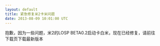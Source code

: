 ```yaml
---
layout: default
title: 紧急修复米2卡米问题
date: 2013-08-09 10:01:00 UTC
---
```

抱歉，因为一些问题，米2的LOSP BETA0.2启动卡白米，现在已经修复，请前往下载页下载最新版本
<!--more-->
